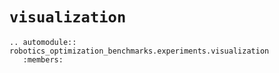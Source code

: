 # `visualization`

```{eval-rst}
.. automodule:: robotics_optimization_benchmarks.experiments.visualization
   :members:
```
